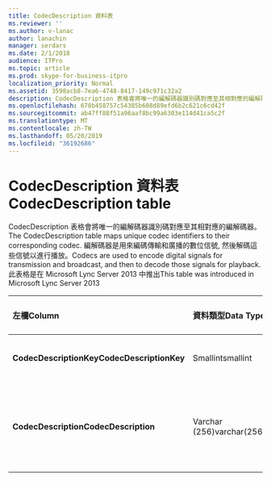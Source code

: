 ```yaml
---
title: CodecDescription 資料表
ms.reviewer: ''
ms.author: v-lanac
author: lanachin
manager: serdars
ms.date: 2/1/2018
audience: ITPro
ms.topic: article
ms.prod: skype-for-business-itpro
localization_priority: Normal
ms.assetid: 3598acb8-7ea6-4748-8417-149c971c32a2
description: CodecDescription 表格會將唯一的編解碼器識別碼對應至其相對應的編解碼器。 編解碼器是用來編碼傳輸和廣播的數位信號, 然後解碼這些信號以進行播放。 此表格是在 Microsoft Lync Server 2013 中推出
ms.openlocfilehash: 678b458757c54385b608d89efd6b2c621c6cd42f
ms.sourcegitcommit: ab47ff88f51a96aaf8bc99a6303e114d41ca5c2f
ms.translationtype: MT
ms.contentlocale: zh-TW
ms.lasthandoff: 05/20/2019
ms.locfileid: "36192686"
---
```

# <a name="codecdescription-table"></a><span data-ttu-id="e6841-105">CodecDescription 資料表</span><span class="sxs-lookup"><span data-stu-id="e6841-105">CodecDescription table</span></span>
 
<span data-ttu-id="e6841-106">CodecDescription 表格會將唯一的編解碼器識別碼對應至其相對應的編解碼器。</span><span class="sxs-lookup"><span data-stu-id="e6841-106">The CodecDescription table maps unique codec identifiers to their corresponding codec.</span></span> <span data-ttu-id="e6841-107">編解碼器是用來編碼傳輸和廣播的數位信號, 然後解碼這些信號以進行播放。</span><span class="sxs-lookup"><span data-stu-id="e6841-107">Codecs are used to encode digital signals for transmission and broadcast, and then to decode those signals for playback.</span></span> <span data-ttu-id="e6841-108">此表格是在 Microsoft Lync Server 2013 中推出</span><span class="sxs-lookup"><span data-stu-id="e6841-108">This table was introduced in Microsoft Lync Server 2013</span></span>
  
|<span data-ttu-id="e6841-109">**左欄**</span><span class="sxs-lookup"><span data-stu-id="e6841-109">**Column**</span></span>|<span data-ttu-id="e6841-110">**資料類型**</span><span class="sxs-lookup"><span data-stu-id="e6841-110">**Data Type**</span></span>|<span data-ttu-id="e6841-111">**索引鍵/索引**</span><span class="sxs-lookup"><span data-stu-id="e6841-111">**Key/Index**</span></span>|<span data-ttu-id="e6841-112">**詳細資料**</span><span class="sxs-lookup"><span data-stu-id="e6841-112">**Details**</span></span>|
|:-----|:-----|:-----|:-----|
|<span data-ttu-id="e6841-113">**CodecDescriptionKey**</span><span class="sxs-lookup"><span data-stu-id="e6841-113">**CodecDescriptionKey**</span></span> <br/> |<span data-ttu-id="e6841-114">Smallint</span><span class="sxs-lookup"><span data-stu-id="e6841-114">smallint</span></span>  <br/> |<span data-ttu-id="e6841-115">首選</span><span class="sxs-lookup"><span data-stu-id="e6841-115">Primary</span></span>  <br/> |<span data-ttu-id="e6841-116">指派給編解碼器的唯一識別碼。</span><span class="sxs-lookup"><span data-stu-id="e6841-116">Unique identifier assigned to the codec.</span></span>  <br/> |
|<span data-ttu-id="e6841-117">**CodecDescription**</span><span class="sxs-lookup"><span data-stu-id="e6841-117">**CodecDescription**</span></span> <br/> |<span data-ttu-id="e6841-118">Varchar (256)</span><span class="sxs-lookup"><span data-stu-id="e6841-118">varchar(256)</span></span>  <br/> |<span data-ttu-id="e6841-119">唯一</span><span class="sxs-lookup"><span data-stu-id="e6841-119">Unique</span></span>  <br/> |<span data-ttu-id="e6841-120">對應至 CodecDescriptionKey 的編解碼器的唯一描述。</span><span class="sxs-lookup"><span data-stu-id="e6841-120">Unique description of the codec corresponding to the CodecDescriptionKey.</span></span>  <br/> |
   

